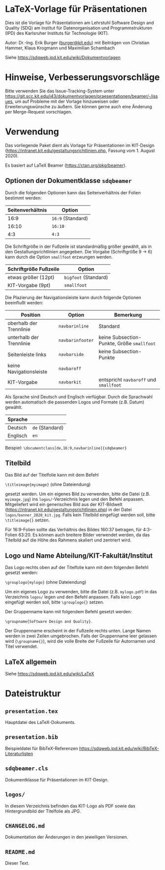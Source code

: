 LaTeX-Vorlage für Präsentationen
================================

Dies ist die Vorlage für Präsentationen am Lehrstuhl Software Design and
Quality (SDQ) am Institut für Datenorganisation und Programmstrukturen (IPD)
des Karlsruher Instituts für Technologie (KIT).

Autor: Dr.-Ing. Erik Burger (burger@kit.edu)
mit Beiträgen von Christian Hammer, Klaus Krogmann und Maximilian Schambach

Siehe https://sdqweb.ipd.kit.edu/wiki/Dokumentvorlagen

Hinweise, Verbesserungsvorschläge
=================================

Bitte verwenden Sie das Issue-Tracking-System unter https://git.scc.kit.edu/i43/dokumentvorlagen/praesentationen/beamer/-/issues, um auf Probleme mit der Vorlage hinzuweisen oder Erweiterungswünsche zu äußern. Sie können gerne auch eine Änderung per Merge-Request vorschlagen.

Verwendung
==========

Das vorliegende Paket dient als Vorlage für Präsentationen im KIT-Design (https://intranet.kit.edu/gestaltungsrichtlinien.php, Fassung vom 1. August 2020).

Es basiert auf LaTeX Beamer (https://ctan.org/pkg/beamer).

Optionen der Dokumentklasse `sdqbeamer`
-----------------------------------------
Durch die folgenden Optionen kann das Seitenverhältnis der Folien bestimmt werden:

| Seitenverhältnis | Option              |
| ---------------- | ------------------- |
| 16:9             | `16:9`  (Standard)  |
| 16:10            | `16:10`             |
| 4:3              | `4:3`               |

Die Schriftgröße in der Fußzeile ist standardmäßig größer gewählt, als in den Gestaltungsrichtlinien angegeben. Die Vorgabe (Schriftgröße 9 -> 6) kann durch die Option `smallfoot` erzwungen werden.

| Schriftgröße Fußzeile | Option               |
| ----------------------| -------------------- |
| etwas größer (12pt)   | `bigfoot` (Standard) |
| KIT-Vorgabe (9pt)     | `smallfoot`          |

Die Plazierung der Navigationsleiste kann durch folgende Optionen beeinflußt werden:

| Position                 | Option           | Bemerkung                                  |
| ------------------------ | ---------------- | ------------------------------------------ |
| oberhalb der Trennlinie  | `navbarinline`   | Standard                                   |
| unterhalb der Trennlinie | `navbarinfooter` | keine Subsection-Punkte, Größe `smallfoot` |
| Seitenleiste links       | `navbarside`     | keine Subsection-Punkte                    |
| keine Navigationsleiste  | `navbaroff`      |                                            |
| KIT-Vorgabe              | `navbarkit`      | entspricht `navbaroff` und `smallfoot`     |

Als Sprache sind Deutsch und Englisch verfügbar. Durch die Sprachwahl werden automatisch die passenden Logos und Formate (z.B. Datum) gewählt.

| Sprache  |                 |
| -------- |---------------- |
| Deutsch  | `de` (Standard) |
| Englisch | `en`            |

Beispiel: `\documentclass[de,16:9,navbarinline]{sdqbeamer}`

Titelbild
---------

Das Bild auf der Titelfolie kann mit dem Befehl 

`\titleimage{myimage}` (ohne Dateiendung)

gesetzt werden. Um ein eigenes Bild zu verwenden, bitte die Datei (z.B. `myimage.jpg`) ins `logos/`-Verzeichnis legen und den Befehl anpassen. Mitgeliefert wird ein generisches Bild aus der KIT-Bildwelt (https://intranet.kit.edu/gestaltungsrichtlinien.php) in der Datei `logos/banner_2020_kit.jpg`. Falls kein Titelbild eingefügt werden soll, bitte `\titleimage{}` setzen.

Für 16:9-Folien sollte das Verhältnis des Bildes 160:37 betragen, für 4:3-Folien 63:20. Es können auch breitere Bilder verwendet werden, da das Titelbild auf die Höhe des Rahmens skaliert und zentriert wird.

Logo und Name Abteilung/KIT-Fakultät/Institut
---------------------------------------------

Das Logo rechts oben auf der Titelfolie kann mit dem folgenden Befehl gesetzt werden:

`\grouplogo{mylogo}` (ohne Dateiendung)

Um ein eigenes Logo zu verwenden, bitte die Datei (z.B. `mylogo.pdf`) in das Verzeichnis `logos/` legen und den Befehl anpassen. Falls kein Logo eingefügt werden soll, bitte `\grouplogo{}` setzen.

Der Gruppenname kann mit folgendem Befehl gesetzt werden:

`\groupname{Software Design and Quality}`.

Der Gruppenname erscheint in der Fußzeile rechts unten. Lange Namen werden in zwei Zeilen umgebrochen. Falls der Gruppenname leer gelassen wird (`\groupname{}`), wird die volle Breite der Fußzeile für Autornamen und Titel verwendet.

LaTeX allgemein
---------------
Siehe https://sdqweb.ipd.kit.edu/wiki/LaTeX

Dateistruktur
============
`presentation.tex`
------------------
Hauptdatei des LaTeX-Dokuments.

`presentation.bib`
-------------
Beispieldatei für BibTeX-Referenzen
https://sdqweb.ipd.kit.edu/wiki/BibTeX-Literaturlisten

`sdqbeamer.cls`
-----------------
Dokumentklasse für Präsentationen im KIT-Design.

`logos/`
--------
In diesem Verzeichnis befinden das KIT-Logo als PDF sowie das Hintergrundbild der Titelfolie als JPG.

`CHANGELOG.md`
--------------
Dokumentation der Änderungen in den jeweiligen Versionen.

`README.md`
-----------
Dieser Text.
